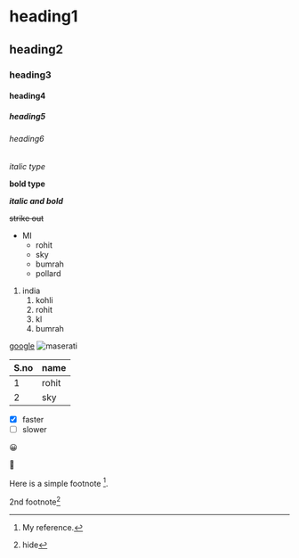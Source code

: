# heading1
## heading2
### heading3
#### heading4
##### heading5
###### heading6
*italic type*

**bold type**

***italic and bold***

~~strike out~~

* MI
  * rohit
  * sky
  * bumrah
  * pollard
1. india  
    1. kohli
    2. rohit
    3. kl
    4. bumrah

[google](https://www.google.com/)
![maserati](https://www.cnet.com/a/img/resize/45b1a2ae4adcc83df081a4c4512efc0c27e49602/hub/2021/06/11/2c8202e7-5873-4c51-936b-ab262ff5b9be/2022-maserati-granturismo-coupe-prototype-teaser-210.jpg?auto=webp&width=1092)

S.no|name
----|----
1|rohit
2|sky

- [x] faster
- [ ] slower

:grinning:

:anger:

Here is a simple footnote [^1].

2nd footnote[^2]
[^2]:hide

[^1]: My reference.
